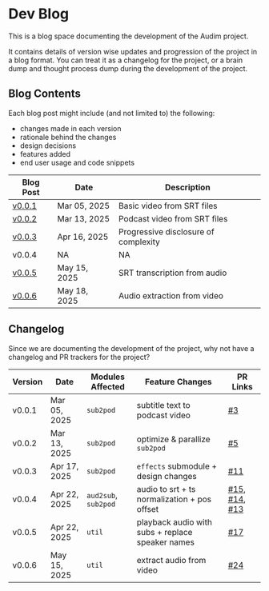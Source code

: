 # Dev Blog

This is a blog space documenting the development of the Audim project.

It contains details of version wise updates and progression of the project in a blog format.
You can treat it as a changelog for the project, or a brain dump and thought process dump during the development of the project.

## Blog Contents

Each blog post might include (and not limited to) the following:

- changes made in each version
- rationale behind the changes
- design decisions
- features added
- end user usage and code snippets

| Blog Post | Date | Description |
|-----------|------|-------------|
| [v0.0.1](v0.0.1.md) | Mar 05, 2025 | Basic video from SRT files |
| [v0.0.2](v0.0.2.md) | Mar 13, 2025 | Podcast video from SRT files |
| [v0.0.3](v0.0.3.md) | Apr 16, 2025 | Progressive disclosure of complexity |
| v0.0.4              | NA           | NA
| [v0.0.5](v0.0.5.md) | May 15, 2025 | SRT transcription from audio |
| [v0.0.6](v0.0.6.md) | May 18, 2025 | Audio extraction from video |

## Changelog

Since we are documenting the development of the project, why not have a changelog and PR trackers for the project?

| Version | Date | Modules Affected | Feature Changes | PR Links |
|---------|------|------------------|-----------------|----------|
| v0.0.1  | Mar 05, 2025 | `sub2pod`            | subtitle text to podcast video                   | [#3](https://github.com/mratanusarkar/audim/pull/3) |
| v0.0.2  | Mar 13, 2025 | `sub2pod`            | optimize & parallize `sub2pod`                   | [#5](https://github.com/mratanusarkar/audim/pull/5) |
| v0.0.3  | Apr 17, 2025 | `sub2pod`            | `effects` submodule + design changes             | [#11](https://github.com/mratanusarkar/audim/pull/11) |
| v0.0.4  | Apr 22, 2025 | `aud2sub`, `sub2pod` | audio to srt + ts normalization + pos offset     | [#15](https://github.com/mratanusarkar/audim/pull/15), [#14](https://github.com/mratanusarkar/audim/pull/14), [#13](https://github.com/mratanusarkar/audim/pull/13) |
| v0.0.5  | Apr 22, 2025 | `util`               | playback audio with subs + replace speaker names | [#17](https://github.com/mratanusarkar/audim/pull/17) |
| v0.0.6  | May 15, 2025 | `util`               | extract audio from video                         | [#24](https://github.com/mratanusarkar/audim/pull/24) |
